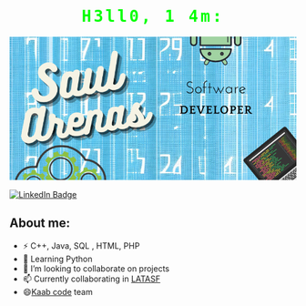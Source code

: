 <div>
  <h1 align="center" style="font-family: monospace; color: lime; letter-spacing: 4px;">H3ll0, 1 4m:</h1>
</div>
<div align="center">
    <a href="https://saul00arenas.blogspot.com/">
        <img src="/Saul.png" alt="Presentation" width="1500">
    </a>
</div>


[![LinkedIn Badge](https://img.shields.io/badge/LinkedIn-Profile-informational?style=flat&logo=linkedin&logoColor=white&color=0D76A8)](https://www.linkedin.com/in/sa%C3%BAl-arenas-53a873141/)

<h2>About me:</h2>

- ⚡ C++, Java, SQL , HTML, PHP
- 🌱 Learning Python
- 👯 I’m looking to collaborate on projects
- 📫 Currently collaborating in <a href="https://latasf.org/">LATASF</a>
- 😄<a href="https://www.kaabcode.com/">Kaab code</a> team

<!--
**Saul2800/Saul2800** is a ✨ _special_ ✨ repository because its `README.md` (this file) appears on your GitHub profile.

Here are some ideas to get you started:

- 🔭 I’m currently working on ...![Saul](https://github.com/Saul2800/Saul2800/assets/66098893/db341484-0942-4c3d-92ea-4f3bd342c5a0)

- 🤔 I’m looking for help with ...
- 💬 Ask me about ...
- 📫 How to reach me: ...
- 😄 Pronouns: ...
- ⚡ Fun fact: ...
-->
